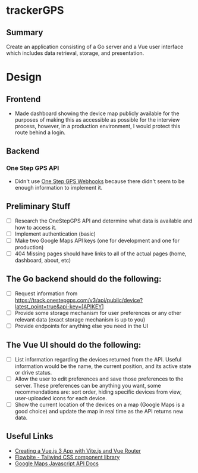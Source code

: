 # trackerGPS

## Summary
Create an application consisting of a Go server and a Vue user interface which includes data retrieval, storage, and presentation.

# Design
## Frontend
- Made dashboard showing the device map publicly available for the purposes of making this as accessible as possible for the interview process, however, in a production environment, I would protect this route behind a login.
## Backend
### One Step GPS API
- Didn't use [One Step GPS Webhooks](https://track.onestepgps.com/v3/apidoc-webhooks/) because there didn't seem to be enough information to implement it.

## Preliminary Stuff
- [ ] Research the OneStepGPS API and determine what data is available and how to access it.
- [ ] Implement authentication (basic)
- [ ] Make two Google Maps API keys (one for development and one for production)
- [ ] 404 Missing pages should have links to all of the actual pages (home, dashboard, about, etc)

## The Go backend should do the following:
- [ ] Request information from https://track.onestepgps.com/v3/api/public/device?latest_point=true&api-key=[APIKEY]
- [ ] Provide some storage mechanism for user preferences or any other relevant data (exact storage mechanism is up to you)
- [ ] Provide endpoints for anything else you need in the UI

## The Vue UI should do the following:
- [ ] List information regarding the devices returned from the API. Useful information would be the name, the current position, and its active state or drive status.
- [ ] Allow the user to edit preferences and save those preferences to the server. These preferences can be anything you want, some recommendations are: sort order, hiding specific devices from view, user-uploaded icons for each device.
- [ ] Show the current location of the devices on a map (Google Maps is a good choice) and update the map in real time as the API returns new data.

## Useful Links
- [Creating a Vue.js 3 App with Vite.js and Vue Router](https://ochner.com.br/posts/creating-a-vuejs3-app-with-vitejs-and-vue-router)
- [Flowbite - Tailwind CSS component library](https://flowbite.com/docs/getting-started/introduction/)
- [Google Maps Javascript API Docs](https://developers.google.com/maps/documentation/javascript)
